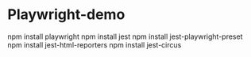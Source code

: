 # Playwright-demo
npm install playwright
npm install jest
npm install jest-playwright-preset
npm install jest-html-reporters
npm install jest-circus